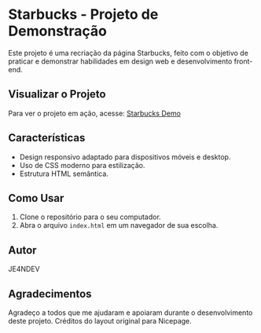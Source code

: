 # Starbucks - Projeto de Demonstração

Este projeto é uma recriação da página Starbucks, feito com o objetivo de praticar e demonstrar habilidades em design web e desenvolvimento front-end.

## Visualizar o Projeto

Para ver o projeto em ação, acesse: [Starbucks Demo](https://starbucks.je4ndev.com/)

## Características

- Design responsivo adaptado para dispositivos móveis e desktop.
- Uso de CSS moderno para estilização.
- Estrutura HTML semântica.

## Como Usar

1. Clone o repositório para o seu computador.
2. Abra o arquivo `index.html` em um navegador de sua escolha.

## Autor

JE4NDEV

## Agradecimentos

Agradeço a todos que me ajudaram e apoiaram durante o desenvolvimento deste projeto. Créditos do layout original para Nicepage.

